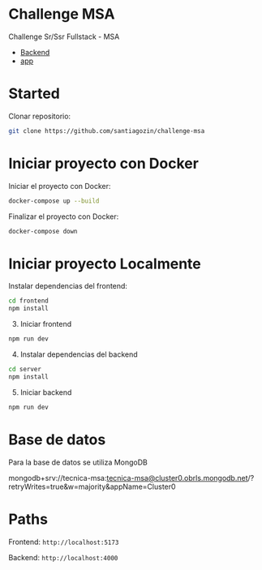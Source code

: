 # Challenge MSA
Challenge Sr/Ssr Fullstack - MSA

-   [Backend](server/README.md)
-   [app](frontend/README.md)

# Started

Clonar repositorio:

```bash
git clone https://github.com/santiagozin/challenge-msa
```

# Iniciar proyecto con Docker

Iniciar el proyecto con Docker:

```bash
docker-compose up --build
```

Finalizar el proyecto con Docker:

```bash
docker-compose down
```


# Iniciar proyecto Localmente

Instalar dependencias del frontend:

```bash
cd frontend
npm install
```

3. Iniciar frontend

```bash
npm run dev
```

4. Instalar dependencias del backend

```bash
cd server
npm install
```

5. Iniciar backend

```bash
npm run dev
```

# Base de datos

Para la base de datos se utiliza MongoDB

mongodb+srv://tecnica-msa:tecnica-msa@cluster0.obrls.mongodb.net/?retryWrites=true&w=majority&appName=Cluster0

# Paths

Frontend: `http://localhost:5173`

Backend: `http://localhost:4000`

